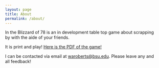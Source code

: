```yaml
---
layout: page
title: About
permalink: /about/
---
```


In the Blizzard of 78 is an in development table top game about scrapping by with the aide of your friends. 

It is print and play! <a href="../builds/build02.pdf">Here is the PDF of the game!</a>


I can be contacted via email at <a href="waroberts@bsu.edu">waroberts@bsu.edu</a>. 
Please leave any and all feedback!
